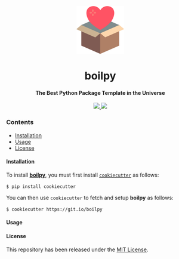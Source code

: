 <div align="center">
    <img src=".github/assets/logo.png" height="128"> 
    <h1>
        boilpy
    </h1>
    <h4>The Best Python Package Template in the Universe</h4>
</div>

<p align="center">
	<a href="https://saythanks.io/to/achillesrasquinha">
		<img src="https://img.shields.io/badge/Say%20Thanks-🦉-1EAEDB.svg?style=flat-square">
	</a>
	<a href="https://paypal.me/achillesrasquinha">
		<img src="https://img.shields.io/badge/donate-💵-f44336.svg?style=flat-square">
	</a>
</p>

### Contents

* [Installation](#installation)
* [Usage](#usage)
* [License](#license)

#### Installation

To install [**boilpy**](https://git.io/boilpy), you must first install [`cookiecutter`](https://github.com/audreyr/cookiecutter) as follows:

```shell
$ pip install cookiecutter
```

You can then use `cookiecutter` to fetch and setup **boilpy** as follows:

```shell
$ cookiecutter https://git.io/boilpy
```

#### Usage

#### License

This repository has been released under the [MIT License](LICENSE).